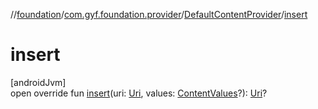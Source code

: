 //[foundation](../../../index.md)/[com.gyf.foundation.provider](../index.md)/[DefaultContentProvider](index.md)/[insert](insert.md)

# insert

[androidJvm]\
open override fun [insert](insert.md)(uri: [Uri](https://developer.android.com/reference/kotlin/android/net/Uri.html), values: [ContentValues](https://developer.android.com/reference/kotlin/android/content/ContentValues.html)?): [Uri](https://developer.android.com/reference/kotlin/android/net/Uri.html)?
